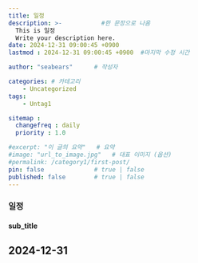 ```yaml
---
title: 일정
description: >-           #한 문장으로 나옴
  This is 일정
  Write your description here.
date: 2024-12-31 09:00:45 +0900
lastmod : 2024-12-31 09:00:45 +0900  #마지막 수정 시간

author: "seabears"      # 작성자

categories: # 카테고리
    - Uncategorized  
tags: 
    - Untag1

sitemap :
  changefreq : daily
  priority : 1.0

#excerpt: "이 글의 요약"   # 요약
#image: "url_to_image.jpg"   # 대표 이미지 (옵션)
#permalink: /category1/first-post/
pin: false              # true | false
published: false        # true | false
---
```


### 일정

#### sub_title

**2024-12-31**
  - 


